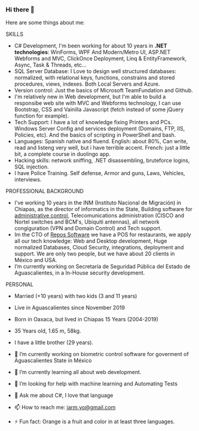 ### Hi there 👋

Here are some things about me:

SKILLS
- C# Development, I'm been working for about 10 years in **.NET technologies**: WinForms, WPF And Modern/Metro UI, ASP.NET Webforms and MVC, ClickOnce Deployment, Linq & EntityFramework, Async, Task & Threads, etc...
- SQL Server Database: I Love to design well structured databases: normalized, with relational keys, functions, constrains and stored procedures, views, indexes. Both Local Servers and Azure.
- Version control: Just the basics of Microsoft TeamFundation and Github.
- I'm relatively new in Web development, but I'm able to build a responsibe web site with MVC and Webforms technology, I can use Bootstrap, CSS and Vainilla Javascript (fetch instead of some jQuery function for example). 
- Tech Support: I have a lot of knowledge fixing Printers and PCs. Windows Server Config and services deployment (Domains, FTP, IIS, Policies, etc). And the basics of scripting in PowerShell and bash.
- Languages: Spanish native and fluend. English: about 80%, Can write, read and listeng very well, but i have terrible accent. French: just a little bit, a complete course in duolingo app.
- Hacking skills: network sniffing, .NET disassembling, bruteforce logins, SQL injection.
- I have Police Training. Self defense, Armor and guns, Laws, Vehicles, interviews.


PROFESSIONAL BACKGROUND
- I've working 10 years in the INM (Instituto Nacional de Migración) in Chiapas, as the director of informatics in the State, Building software for [administrative control](https://www.behance.net/gallery/4752143/Rol-de-Servicios), Telecomunications administration (CISCO and Nortel switches and BCM's, Ubiquiti antennas), all network congiguration (VPN and Domain Control) and Tech support.
- Im the CTO of [Repos Software](https://repos.mx) we have a POS for restaurants, we apply all our tech knowledge: Web and Desktop development, Huge normalized Databases, Cloud Security, integrations, deployment and support. We are only two people, but we have about 20 clients in México and USA.
- I’m currently working on Secretaría de Seguridad Pública del Estado de Aguascalientes, in a In-House security development.


PERSONAL
- Married (+10 years) with two kids (3 and 11 years)
- Live in Aguascalientes since November 2019
- Born in Oaxaca, but lived in Chiapas 15 Years (2004-2019)
- 35 Years old, 1.65 m, 58kg. 
- I have a little brother (29 years).


- 🔭 I’m currently working on biometric control software for goverment of Aguascalientes State in México
- 🌱 I’m currently learning all about web development.
- 🤔 I’m looking for help with machine learning and Automating Tests
- 💬 Ask me about C#, I love that language
- 📫 How to reach me: jarm.yo@gmail.com
- ⚡ Fun fact: Orange is a fruit and color in at least three languages.

